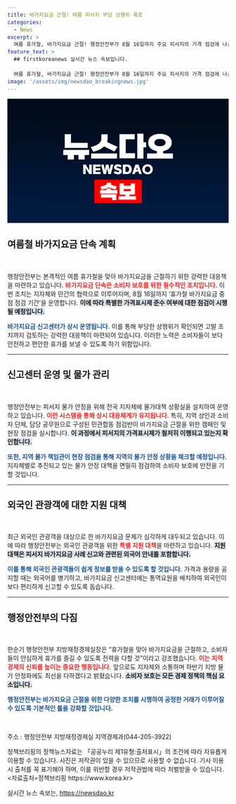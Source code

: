 ```yaml
---
title: 바가지요금 근절! 여름 피서지 부당 상행위 폭로
categories:
  - News
excerpt: >
  여름 휴가철, 바가지요금 근절! 행정안전부가 8월 16일까지 주요 피서지의 가격 점검에 나선다. 신고센터 운영과 강력 단속으로 소비자 보호에 총력!
feature_text: >
  ## firstkoreanews 실시간 뉴스 속보입니다.

  여름 휴가철, 바가지요금 근절! 행정안전부가 8월 16일까지 주요 피서지의 가격 점검에 나선다. 신고센터 운영과 강력 단속으로 소비자 보호에 총력!
image: '/assets/img/newsdao_breakingnews.jpg'
---
```


<p><img src="/assets/img/newsdao_breakingnews.jpg" alt="firstkoreanews 속보" /></p>

<h2 data-ke-size="size26">여름철 바가지요금 단속 계획</h2>

<p data-ke-size="size16">&nbsp;</p>

<p>행정안전부는 본격적인 여름 휴가철을 맞아 바가지요금을 근절하기 위한 강력한 대응책을 마련하고 있습니다. <b><span style="color: #ee2323;"> 바가지요금 단속은 소비자 보호를 위한 필수적인 조치입니다.</span></b> 이번 조치는 지자체와 민간의 협력으로 이루어지며, 8월 16일까지 ‘휴가철 바가지요금 중점 점검 기간’을 운영합니다. <b><span style="background-color: #21538527;">이에 따라 특별한 가격표시제 준수 여부에 대한 점검이 시행될 예정입니다.</span></b></p>

<p><b><span style="color: #1a5490;">바가지요금 신고센터가 상시 운영됩니다.</span></b> 이를 통해 부당한 상행위가 확인되면 고발 조치까지 검토하는 강력한 대응책이 마련되어 있습니다. 이러한 노력은 소비자들이 보다 안전하고 편안한 휴가를 보낼 수 있도록 하기 위함입니다.</p>

<hr>

<h2 data-ke-size="size26">신고센터 운영 및 물가 관리</h2>

<p data-ke-size="size16">&nbsp;</p>

<p>행정안전부는 피서지 물가 안정을 위해 전국 지자체에 물가대책 상황실을 설치하여 운영하고 있습니다. <b><span style="color: #ee2323;">이런 시스템을 통해 상시 대응체계가 유지됩니다.</span></b> 특히, 지역 상인과 소비자 단체, 담당 공무원으로 구성된 민관합동 점검반이 바가지요금 근절을 위한 캠페인 및 현장 점검을 실시합니다. <b><span style="background-color: #21538527;">이 과정에서 피서지의 가격표시제가 철저히 이행되고 있는지 확인합니다.</span></b></p>

<p><b><span style="color: #1a5490;">또한, 지역 물가 책임관이 현장 점검을 통해 지역의 물가 안정 상황을 체크할 예정입니다.</span></b> 지자체별로 추진되고 있는 물가 안정 대책을 면밀히 점검하여 소비자 보호에 만전을 기할 것입니다.</p>

<hr>

<h2 data-ke-size="size26">외국인 관광객에 대한 지원 대책</h2>

<p data-ke-size="size16">&nbsp;</p>

<p>최근 외국인 관광객을 대상으로 한 바가지요금 문제가 심각하게 대두되고 있습니다. 이에 따라 행정안전부는 외국인 관광객을 위한 <b><span style="color: #ee2323;">특별 지원 대책</span></b>을 마련하고 있습니다. <b><span style="background-color: #21538527;">지원 대책은 피서지 바가지요금 사례 신고와 관련된 외국어 안내를 포함합니다.</span></b> </p>

<p><b><span style="color: #1a5490;">이를 통해 외국인 관광객들이 쉽게 정보를 받을 수 있도록 할 것입니다.</span></b> 가격과 용량을 공지할 때는 외국어를 병기하고, 바가지요금 신고센터에는 통역요원을 배치하여 외국인이 보다 편리하게 신고할 수 있도록 돕습니다. </p>

<hr>

<h2 data-ke-size="size26">행정안전부의 다짐</h2>

<p data-ke-size="size16">&nbsp;</p>

<p>한순기 행정안전부 지방재정경제실장은 “휴가철을 맞아 바가지요금을 근절하고, 소비자들이 안심하게 휴가를 즐길 수 있도록 전력을 다할 것”이라고 강조했습니다. <b><span style="color: #ee2323;">이는 지역 경제의 신뢰를 높이는 중요한 행동입니다.</span></b> 앞으로도 지자체와 소통하며 하반기 지방 물가 안정화에도 최선을 다하겠다고 밝혔습니다. <b><span style="background-color: #21538527;">소비자 보호는 모든 경제 정책의 핵심 요소입니다.</span></b></p>

<p><b><span style="color: #1a5490;">행정안전부는 바가지요금 근절을 위한 다양한 조치를 시행하여 공정한 거래가 이루어질 수 있도록 기본적인 틀을 강화할 것입니다.</span></b> </p>

<p data-ke-size="size16">&nbsp;</p>  

<p>주소 : 행정안전부 지방재정경제실 지역경제과(044-205-3922)</p>

<p>정책브리핑의 정책뉴스자료는 「공공누리 제1유형:출처표시」의 조건에 따라 자유롭게 이용할 수 있습니다. 사진은 저작권이 있을 수 있으므로 사용할 수 없습니다. 기사 이용 시 출처를 꼭 표기해야 하며, 이를 위반할 경우 저작권법에 따라 처벌받을 수 있습니다. &lt;자료출처=정책브리핑 https://www.korea.kr></p>
실시간 뉴스 속보는, <a href="https://newsdao.kr" rel="dofollow">https://newsdao.kr</a>


